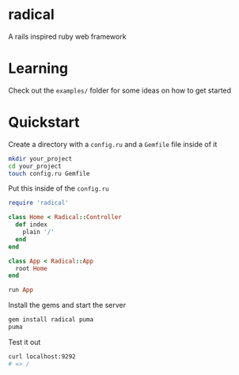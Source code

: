 # radical

A rails inspired ruby web framework

# Learning

Check out the `examples/` folder for some ideas on how to get started

# Quickstart

Create a directory with a `config.ru` and a `Gemfile` file inside of it

```sh
mkdir your_project
cd your_project
touch config.ru Gemfile
```

Put this inside of the `config.ru`

```rb
require 'radical'

class Home < Radical::Controller
  def index
    plain '/'
  end
end

class App < Radical::App
  root Home
end

run App
```

Install the gems and start the server

```sh
gem install radical puma
puma
```

Test it out

```sh
curl localhost:9292
# => /
```
